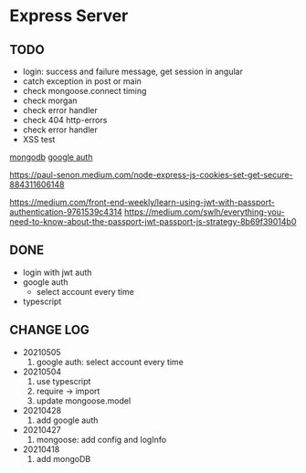 # Express Server

## TODO

- login: success and failure message, get session in angular
- catch exception in post or main
- check mongoose.connect timing
- check morgan
- check error handler
- check 404 http-errors
- check error handler
- XSS test

[mongodb](https://docs.microsoft.com/zh-tw/azure/cosmos-db/tutorial-develop-mongodb-nodejs-part5)
[google auth](http://www.passportjs.org/docs/google/)

https://paul-senon.medium.com/node-express-js-cookies-set-get-secure-884311606148

https://medium.com/front-end-weekly/learn-using-jwt-with-passport-authentication-9761539c4314
https://medium.com/swlh/everything-you-need-to-know-about-the-passport-jwt-passport-js-strategy-8b69f39014b0

## DONE

- login with jwt auth
- google auth
  - select account every time
- typescript

## CHANGE LOG

- 20210505
  1. google auth: select account every time
- 20210504
  1. use typescript
  2. require -> import
  3. update mongoose.model
- 20210428
  1. add google auth
- 20210427
  1. mongoose: add config and logInfo
- 20210418
  1. add mongoDB
